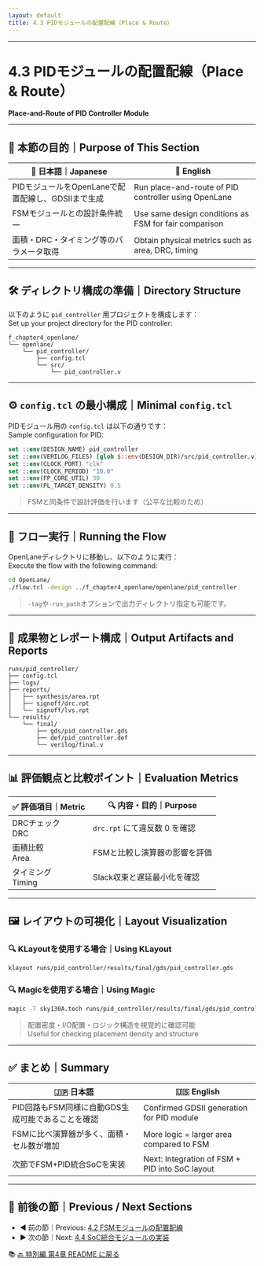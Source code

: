 ```yaml
---
layout: default
title: 4.3 PIDモジュールの配置配線（Place & Route）
---
```


---

# 4.3 PIDモジュールの配置配線（Place & Route）  
**Place-and-Route of PID Controller Module**

---

## 🎯 本節の目的｜Purpose of This Section

| 📝 日本語｜Japanese | 📘 English |
|----------------------|-----------|
| PIDモジュールをOpenLaneで配置配線し、GDSIIまで生成 | Run place-and-route of PID controller using OpenLane |
| FSMモジュールとの設計条件統一 | Use same design conditions as FSM for fair comparison |
| 面積・DRC・タイミング等のパラメータ取得 | Obtain physical metrics such as area, DRC, timing |

---

## 🛠️ ディレクトリ構成の準備｜Directory Structure

以下のように `pid_controller` 用プロジェクトを構成します：  
Set up your project directory for the PID controller:

```text
f_chapter4_openlane/
└── openlane/
    └── pid_controller/
        ├── config.tcl
        └── src/
            └── pid_controller.v
```

---

## ⚙️ `config.tcl` の最小構成｜Minimal `config.tcl`

PIDモジュール用の `config.tcl` は以下の通りです：  
Sample configuration for PID:

```tcl
set ::env(DESIGN_NAME) pid_controller
set ::env(VERILOG_FILES) [glob $::env(DESIGN_DIR)/src/pid_controller.v]
set ::env(CLOCK_PORT) "clk"
set ::env(CLOCK_PERIOD) "10.0"
set ::env(FP_CORE_UTIL) 30
set ::env(PL_TARGET_DENSITY) 0.5
```

> FSMと同条件で設計評価を行います（公平な比較のため）

---

## 🚀 フロー実行｜Running the Flow

OpenLaneディレクトリに移動し、以下のように実行：  
Execute the flow with the following command:

```bash
cd OpenLane/
./flow.tcl -design ../f_chapter4_openlane/openlane/pid_controller
```

> `-tag`や`-run_path`オプションで出力ディレクトリ指定も可能です。

---

## 📂 成果物とレポート構成｜Output Artifacts and Reports

```text
runs/pid_controller/
├── config.tcl
├── logs/
├── reports/
│   ├── synthesis/area.rpt
│   ├── signoff/drc.rpt
│   └── signoff/lvs.rpt
└── results/
    └── final/
        ├── gds/pid_controller.gds
        ├── def/pid_controller.def
        └── verilog/final.v
```

---

## 📊 評価観点と比較ポイント｜Evaluation Metrics

| ✅ 評価項目｜Metric | 🔍 内容・目的｜Purpose |
|------------------|------------------------|
| DRCチェック<br>DRC | `drc.rpt` にて違反数 0 を確認 |
| 面積比較<br>Area | FSMと比較し演算器の影響を評価 |
| タイミング<br>Timing | Slack収束と遅延最小化を確認 |

---

## 🖼️ レイアウトの可視化｜Layout Visualization

### 🔍 KLayoutを使用する場合｜Using KLayout

```bash
klayout runs/pid_controller/results/final/gds/pid_controller.gds
```

### 🔍 Magicを使用する場合｜Using Magic

```bash
magic -T sky130A.tech runs/pid_controller/results/final/gds/pid_controller.gds
```

> 配置密度・I/O配置・ロジック構造を視覚的に確認可能  
> Useful for checking placement density and structure

---

## ✅ まとめ｜Summary

| 🇯🇵 日本語 | 🇺🇸 English |
|------------|------------|
| PID回路もFSM同様に自動GDS生成可能であることを確認 | Confirmed GDSII generation for PID module |
| FSMに比べ演算器が多く、面積・セル数が増加 | More logic = larger area compared to FSM |
| 次節でFSM+PID統合SoCを実装 | Next: Integration of FSM + PID into SoC layout |

---

## 📎 前後の節｜Previous / Next Sections

- ◀️ 前の節｜Previous: [4.2 FSMモジュールの配置配線](./4_2_fsm_layout.md)  
- ▶️ 次の節｜Next: [4.4 SoC統合モジュールの実装](./4_4_soc_layout.md)

📚 [🔙 特別編 第4章 README に戻る](../README.md)
